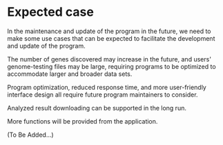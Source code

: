 # Expected case
In the maintenance and update of the program in the future, we need to make some use cases that can be expected to facilitate the development and update of the program.

The number of genes discovered may increase in the future, and users' genome-testing files may be large, requiring programs to be optimized to accommodate larger and broader data sets.

Program optimization, reduced response time, and more user-friendly interface design all require future program maintainers to consider.

Analyzed result downloading can be supported in the long run.

More functions will be provided from the application.

(To Be Added…)
